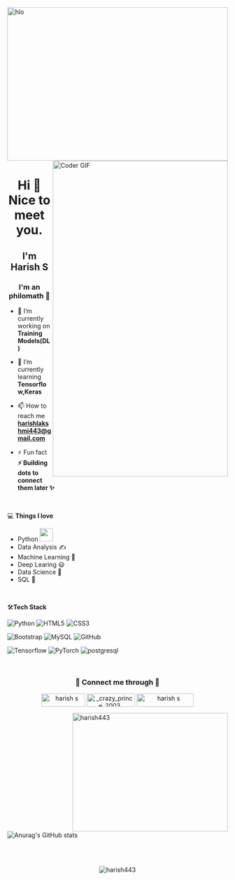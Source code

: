 <img align="center" src="https://previews.123rf.com/images/karpenkoilia/karpenkoilia1703/karpenkoilia170300025/74775026-vector-line-web-concept-for-programming-modern-linear-banner.jpg" alt="hlo" height="350" width="100%">
<img align="right" src="https://37.media.tumblr.com/a5b210865cf400a21f2b8fb912c12775/tumblr_n9p276dJa91shpedgo1_400.gif" alt="Coder GIF" width="400" height="720">

<h1 align="center">Hi 👋 Nice to meet you.</h1>
<h2 align="center"> I'm Harish S</h2>

<h3 align="center">I'm an philomath 💖</h3>

- 🔭 I’m currently working on **Training Models(DL)**

- 🌱 I’m currently learning **Tensorflow,Keras**

- 📫 How to reach me **harishlakshmi443@gmail.com**

- ⚡ Fun fact **⚡ Building dots to connect them later ✨**
<br>
  
  💻 **Things I love**
- Python <img src="https://media.giphy.com/media/WUlplcMpOCEmTGBtBW/giphy.gif" width="30"> 
- Data Analysis ✍️
- Machine Learning 🧐
- Deep Learing 😃
- Data Science 😬
- SQL 🧐

<br> 

🛠**Tech Stack**

  ![Python](https://img.shields.io/badge/-Python-000000?style=flat&logo=python)
  ![HTML5](https://img.shields.io/badge/-HTML5-000000?style=flat&logo=HTML5)
  ![CSS3](https://img.shields.io/badge/-CSS3-000000?style=flat&logo=CSS3)

  ![Bootstrap](https://img.shields.io/badge/-Bootstrap-000000?style=flat&logo=bootstrap)
  ![MySQL](https://img.shields.io/badge/-MySQL-000000?style=flat&logo=MySQL)
  ![GitHub](https://img.shields.io/badge/-GitHub-000000?style=flat&logo=github&logoColor=FFFFFF)

  ![Tensorflow](https://img.shields.io/badge/-Tensorflow-000000?style=flat&logo=tensorflow)
  ![PyTorch](https://img.shields.io/badge/-PyTorch-000000?style=flat&logo=pytorch)
  ![postgresql](https://img.shields.io/badge/postgresql-000000?style=flat-square&logo=postgresql)
  
  <br>

<h3 align="center"> 🤞 Connect me through 🤟</h3>
<p align="center">
<a href="https://linkedin.com/in/harish s" target="blank"><img align="center" src="https://img.shields.io/badge/LinkedIn-0077B5?style=for-the-badge&logo=linkedin&logoColor=white" alt="harish s" height="30" width="100" /></a>
<a href="https://instagram.com/_crazy_prince_2003_" target="blank"><img align="center" src="https://img.shields.io/badge/Instagram-E4405F?style=for-the-badge&logo=instagram&logoColor=white" alt="_crazy_prince_2003_" height="30" width="110" /></a>
<a href="https://www.hackerrank.com/harish s" target="blank"><img align="center" src="https://img.shields.io/badge/HackerRank-00EA64.svg?style=for-the-badge&logo=HackerRank&logoColor=white" alt="harish s" height="30" width="130" /></a>
</p>

<p><img align="right" src="https://github-readme-stats.vercel.app/api/top-langs?username=harish443&show_icons=true&locale=en&layout=compact" alt="harish443" height="270" width="355" /></p><br>

![Anurag's GitHub stats](https://github-readme-stats.vercel.app/api?username=Harish443&show_icons=true&theme=radical)

<br>
<br> 

<p align="center"> <img src="https://komarev.com/ghpvc/?username=harish443&label=Profile%20views&color=0e75b6&style=flat" alt="harish443" /> </p>
